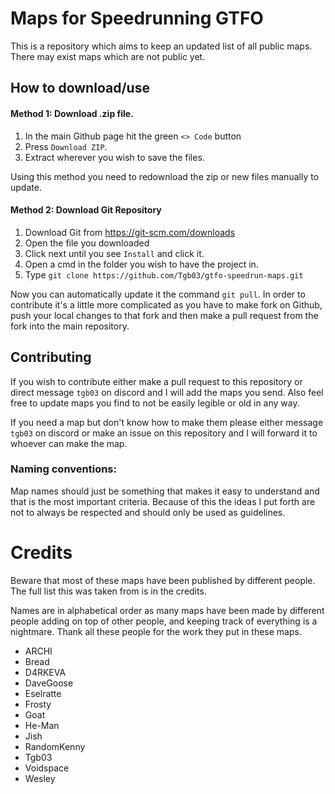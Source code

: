 
# Maps for Speedrunning GTFO

This is a repository which aims to keep an updated list of all public maps. There may exist maps which are not public yet. 

## How to download/use

#### Method 1: Download .zip file.

1. In the main Github page hit the green `<> Code` button
2. Press `Download ZIP`.
3. Extract wherever you wish to save the files.

Using this method you need to redownload the zip or new files manually to update.

#### Method 2: Download Git Repository

1. Download Git from https://git-scm.com/downloads
2. Open the file you downloaded
3. Click next until you see `Install` and click it.
4. Open a cmd in the folder you wish to have the project in.
5. Type `git clone https://github.com/Tgb03/gtfo-speedrun-maps.git`

Now you can automatically update it the command `git pull`. In order to contribute it's a little more complicated as you have to make fork on Github, push your local changes to that fork and then make a pull request from the fork into the main repository.

## Contributing

If you wish to contribute either make a pull request to this repository or direct message `tgb03` on discord and I will add the maps you send. Also feel free to update maps you find to not be easily legible or old in any way.

If you need a map but don't know how to make them please either message `tgb03` on discord or make an issue on this repository and I will forward it to whoever can make the map.

### Naming conventions:

Map names should just be something that makes it easy to understand and that is the most important criteria. Because of this the ideas I put forth are not to always be respected and should only be used as guidelines.

# Credits

Beware that most of these maps have been published by different people. The full list this was taken from is in the credits.

Names are in alphabetical order as many maps have been made by different people adding on top of other people, and keeping track of everything is a nightmare. Thank all these people for the work they put in these maps.

- ARCHI
- Bread
- D4RKEVA
- DaveGoose
- Eselratte
- Frosty
- Goat
- He-Man
- Jish
- RandomKenny
- Tgb03
- Voidspace
- Wesley

